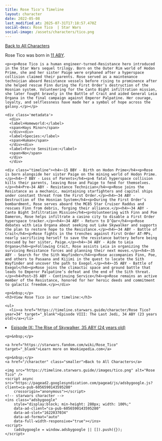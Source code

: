 ```yaml
---
title: Rose Tico's Timeline
layout: character
date: 2022-05-08
last_modified_at: 2025-07-31T17:18:57.470Z
social-desc: Rose Tico  | Star Wars
social-image: /assets/characters/tico.png
---
```

<a href="/character" class="smaller">Back to All Characters</a>

<div class="character-profile container">
  <div class="col-10">
    <p>
    Rose Tico             was born in <a href="https://timeline.starwars.guide/character/Rose Tico?year=11" target="_blank">11 ABY</a>.
    </p>

    <p><p>Rose Tico is a human engineer-turned-Resistance hero introduced in the Star Wars sequel trilogy. Born on the Outer Rim world of Hodon Prime, she and her sister Paige were orphaned after a hyperspace collision claimed their parents. Rose served as a maintenance technician aboard Resistance vessels before rising to prominence after she helped rescue Finn during the First Order’s destruction of the Hosnian system. Volunteering for the Canto Bight infiltration mission, she later fought bravely in the Battle of Crait and aided General Leia Organa in the final campaign against Emperor Palpatine. Her courage, loyalty, and selflessness have made her a symbol of hope across the galaxy.</p></p>
    
    <div class='metadata'>
      <div>
      <label>Homeworld:</label>
      <span>Hays Minor</span>
      </div><div>
      <label>Species:</label>
      <span>Human</span>
      </div><div>
      <label>Force Sensitive:</label>
      <span>No</span>
      </div>
      </div>

    <div class="timeline"><h4>~15 BBY - Birth on Hodon Prime</h4><p>Rose is born alongside her sister Paige on the mining world of Hodon Prime.</p><h4>~7 BBY - Loss of Parents</h4><p>A fatal hyperspace collision kills their parents, leaving Rose and Paige to fend for themselves.</p><h4>Pre–34 ABY - Resistance Technician</h4><p>Rose joins the Resistance as a mechanic, maintaining starfighters and capital ships under constant threat from the First Order.</p><h4>~34 ABY - Destruction of the Hosnian System</h4><p>During the First Order’s bombardment, Rose serves aboard the MC85 Star Cruiser Raddus and rescues Finn from debris, forging their alliance.</p><h4>~34 ABY - Canto Bight Infiltration Mission</h4><p>Volunteering with Finn and Poe Dameron, Rose helps infiltrate a casino city to disable a First Order hyperspace tracker.</p><h4>~34 ABY - Return to D’Qar</h4><p>Rose debates with Leia Organa about seeking out Luke Skywalker and supports the plan to restore hope to the Resistance.</p><h4>~34 ABY - Battle of Crait</h4><p>Rose fights in the trenches against First Order AT-MPs, nearly sacrificing herself to save the resistance battery before being rescued by her sister, Paige.</p><h4>~34 ABY - Aide to Leia Organa</h4><p>Following Crait, Rose assists Leia in organizing the surviving Resistance forces and planning their next moves.</p><h4>~35 ABY - Search for the Sith Wayfinder</h4><p>Rose accompanies Finn, Poe, and others to Pasaana and Kijimi in the quest to locate the Sith Wayfinder and uncover the path to Exegol.</p><h4>~35 ABY - Battle of Exegol</h4><p>Rose joins the climactic space and ground battle that leads to Emperor Palpatine’s defeat and the end of the Sith threat.</p><h4>Post–35 ABY - Continuing Service</h4><p>Rose remains an active member of the Resistance, honored for her heroic deeds and commitment to galactic freedom.</p></div>
    
    <p>&nbsp;</p>
    <h3>View Rose Tico in our timeline:</h3>

    <ul>
      <li><a href="https://timeline.starwars.guide/character/Rose Tico?year=34" target="_blank">Episode VIII: The Last Jedi, 34 ABY (23 years old)</a></li>
  <li><a href="https://timeline.starwars.guide/character/Rose Tico?year=35" target="_blank">Episode IX: The Rise of Skywalker, 35 ABY (24 years old)</a></li>
    </ul>

    <p>&nbsp;</p>

    <a href="https://starwars.fandom.com/wiki/Rose_Tico" target="_blank">Learn more on Wookiepedia.com</a>

    <p>&nbsp;</p>
    <a href="/character" class="smaller">Back to All Characters</a>
  </div>
  <div class="character_image col-2">
    
    <img src="https://timeline.starwars.guide//images/tico.png" alt="Rose Tico" />
    <script async src="https://pagead2.googlesyndication.com/pagead/js/adsbygoogle.js?client=ca-pub-6056590143595280"
        crossorigin="anonymous"></script>
    <!-- starwars character -->
    <ins class="adsbygoogle"
        style="display:block; min-height: 280px; width: 100%;"
        data-ad-client="ca-pub-6056590143595280"
        data-ad-slot="1622037034"
        data-ad-format="auto"
        data-full-width-responsive="true"></ins>
    <script>
        (adsbygoogle = window.adsbygoogle || []).push({});
    </script>
  </div>
</div>
